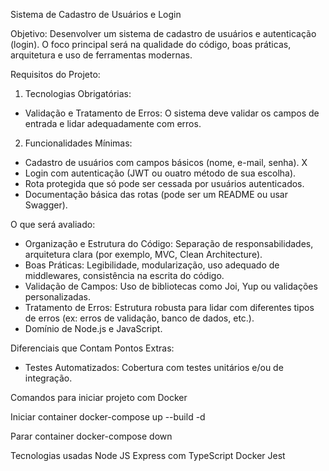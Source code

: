 Sistema de Cadastro de Usuários e Login

Objetivo:
Desenvolver um sistema de cadastro de usuários e autenticação (login). O foco principal será na qualidade do código, boas práticas, arquitetura e uso de ferramentas modernas.

Requisitos do Projeto:

1. Tecnologias Obrigatórias:
 - Validação e Tratamento de Erros: O sistema deve validar os campos de entrada e lidar adequadamente com erros.

2. Funcionalidades Mínimas:
 - Cadastro de usuários com campos básicos (nome, e-mail, senha). X
 - Login com autenticação (JWT ou ouatro método de sua escolha).
 - Rota protegida que só pode ser cessada por usuários autenticados.
 - Documentação básica das rotas (pode ser um README ou usar Swagger).

O que será avaliado:
- Organização e Estrutura do Código: Separação de responsabilidades, arquitetura clara (por exemplo, MVC, Clean Architecture).
- Boas Práticas: Legibilidade, modularização, uso adequado de middlewares, consistência na escrita do código.
- Validação de Campos: Uso de bibliotecas como Joi, Yup ou validações personalizadas.
- Tratamento de Erros: Estrutura robusta para lidar com diferentes tipos de erros (ex: erros de validação, banco de dados, etc.).
- Domínio de Node.js e JavaScript.

Diferenciais que Contam Pontos Extras:
- Testes Automatizados: Cobertura com testes unitários e/ou de integração.

Comandos para iniciar projeto com Docker

Iniciar container
docker-compose up --build -d

Parar container 
docker-compose down

Tecnologias usadas
Node JS Express com TypeScript
Docker
Jest